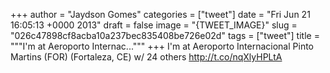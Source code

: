 
+++
author = "Jaydson Gomes"
categories = ["tweet"]
date = "Fri Jun 21 16:05:13 +0000 2013"
draft = false
image = "{TWEET_IMAGE}"
slug = "026c47898cf8acba10a237bec835408be726e02d"
tags = ["tweet"]
title = """I'm at Aeroporto Internac..."""
+++
I'm at Aeroporto Internacional Pinto Martins (FOR) (Fortaleza, CE) w/ 24 others http://t.co/nqXlyHPLtA
